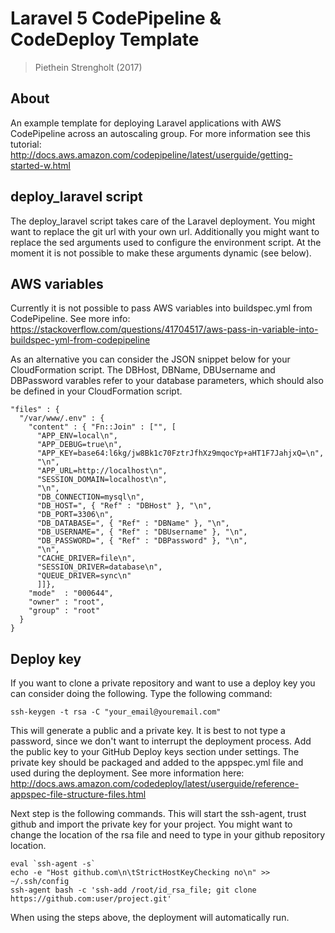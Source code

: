 #  Laravel 5 CodePipeline & CodeDeploy Template
> Piethein Strengholt (2017)

## About
An example template for deploying Laravel applications with AWS CodePipeline across an autoscaling group.
For more information see this tutorial: http://docs.aws.amazon.com/codepipeline/latest/userguide/getting-started-w.html

## deploy_laravel script
The deploy_laravel script takes care of the Laravel deployment. You might want to replace the git url with your own url. Additionally you might want to replace the sed arguments used to configure the environment script. At the moment it is not possible to make these arguments dynamic (see below).

## AWS variables
Currently it is not possible to pass AWS variables into buildspec.yml from CodePipeline. See more info:
https://stackoverflow.com/questions/41704517/aws-pass-in-variable-into-buildspec-yml-from-codepipeline

As an alternative you can consider the JSON snippet below for your CloudFormation script. The DBHost, DBName, DBUsername and DBPassword varables refer to your database parameters, which should also be defined in your CloudFormation script.
```
"files" : {
  "/var/www/.env" : {
    "content" : { "Fn::Join" : ["", [
      "APP_ENV=local\n",
      "APP_DEBUG=true\n",
      "APP_KEY=base64:l6kg/jw8Bk1c70FztrJfhXz9mqocYp+aHT1F7JahjxQ=\n",
      "\n",
      "APP_URL=http://localhost\n",
      "SESSION_DOMAIN=localhost\n",
      "\n",
      "DB_CONNECTION=mysql\n",
      "DB_HOST=", { "Ref" : "DBHost" }, "\n",
      "DB_PORT=3306\n",
      "DB_DATABASE=", { "Ref" : "DBName" }, "\n",
      "DB_USERNAME=", { "Ref" : "DBUsername" }, "\n",
      "DB_PASSWORD=", { "Ref" : "DBPassword" }, "\n",
      "\n",
      "CACHE_DRIVER=file\n",
      "SESSION_DRIVER=database\n",
      "QUEUE_DRIVER=sync\n"
      ]]},
    "mode"  : "000644",
    "owner" : "root",
    "group" : "root"
  }
}
```

## Deploy key
If you want to clone a private repository and want to use a deploy key you can consider doing the following. Type the following command:

```
ssh-keygen -t rsa -C "your_email@youremail.com"
```

This will generate a public and a private key. It is best to not type a password, since we don't want to interrupt the deployment process. Add the public key to your GitHub Deploy keys section under settings. The private key should be packaged and added to the appspec.yml file and used during the deployment. See more information here:
http://docs.aws.amazon.com/codedeploy/latest/userguide/reference-appspec-file-structure-files.html

Next step is the following commands. This will start the ssh-agent, trust github and import the private key for your project. You might want to change the location of the rsa file and need to type in your github repository location.

```
eval `ssh-agent -s`
echo -e "Host github.com\n\tStrictHostKeyChecking no\n" >> ~/.ssh/config
ssh-agent bash -c 'ssh-add /root/id_rsa_file; git clone https://github.com:user/project.git'
```

When using the steps above, the deployment will automatically run.
